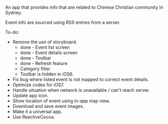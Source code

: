 

An app that provides info  that are related to Chinese Christian community in Sydney.

Event info are sourced using RSS entries from a server.

To-do:

- Remove the use of storyboard.
    - done - Event list screen
    - done - Event details screen
    - done - Toolbar
    - done - Refresh feature
    - Category filter
    - Toolbar is hidden in iOS6.
- Fix bug where listed event is not mapped to correct event details.
- Optimize codes for iOS7.
- Handle situation when network is unavailable / can't reach server.
- Update app icon.
- Show location of event using in-app map view.
- Download and save event images.
- Make it a universal app.
- Use ReactiveCocoa.
